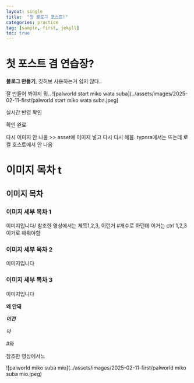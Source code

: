 ```yaml
---
layout: single
title:  "첫 블로그 포스트!"
categories: practice
tag: [sample, first, jekyll]
toc: true
---
```


# 첫 포스트 겸 연습장?

**블로그 만들기**, 깃허브 사용하는거 쉽지 않다..

잘 만들어 봐야지 뭐.. ![palworld start miko wata suba](../assets/images/2025-02-11-first/palworld start miko wata suba.jpeg)

실시간 반영 확인 

확인 완료

다시 이미지 안 나옴 >> asset에 이미지 넣고 다시 다시 해봄.  typora에서는 뜨는데 로컬 호스트에서 안 나옴

# 이미지 목차 t

## 이미지 목차

### 이미지 세부 목차 1

이미지입니다/ 참조한 영상에서는 제목1,2,3, 이런거 #개수로 하던데 이거는 ctrl 1,2,3이거로 해줘야함



### 이미지 세부 목차 2

이미지입니다

### 이미지 세부 목차 3

이미지입니다

**왜 안돼**

***이건***

*아*

#와

참조한 영상에서느

![palworld miko suba mio](../assets/images/2025-02-11-first/palworld miko suba mio.jpeg)

